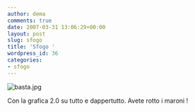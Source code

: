 ```yaml
---
author: dema
comments: true
date: 2007-03-31 13:06:29+00:00
layout: post
slug: sfogo
title: 'Sfogo '
wordpress_id: 36
categories:
- sfogo
---
```


![basta.jpg](http://dema.tv/wp-content/uploads/2007/03/basta1.jpg)

Con la grafica 2.0 su tutto e dappertutto. Avete rotto i maroni !
